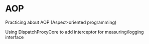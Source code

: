 # AOP
Practicing about AOP (Aspect-oriented programming)

Using DispatchProxyCore to add interceptor for measuring/logging interface
